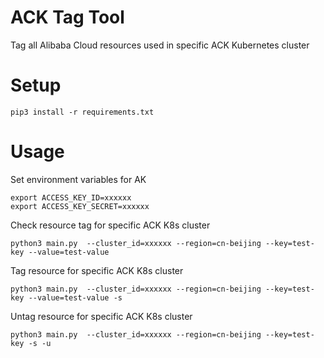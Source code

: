 # ACK Tag Tool

Tag all Alibaba Cloud resources used in specific ACK Kubernetes cluster

# Setup

```
pip3 install -r requirements.txt
```

# Usage

Set environment variables for AK

```
export ACCESS_KEY_ID=xxxxxx
export ACCESS_KEY_SECRET=xxxxxx
```

Check resource tag for specific ACK K8s cluster

```
python3 main.py  --cluster_id=xxxxxx --region=cn-beijing --key=test-key --value=test-value
```

Tag resource for specific ACK K8s cluster

```
python3 main.py  --cluster_id=xxxxxx --region=cn-beijing --key=test-key --value=test-value -s
```

Untag resource for specific ACK K8s cluster

```
python3 main.py  --cluster_id=xxxxxx --region=cn-beijing --key=test-key -s -u
```